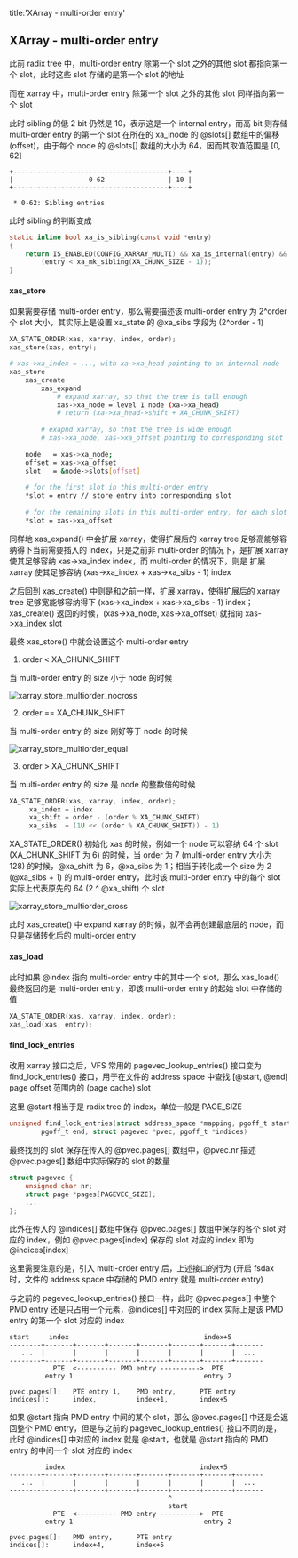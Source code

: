 title:'XArray - multi-order entry'
## XArray - multi-order entry

此前 radix tree 中，multi-order entry 除第一个 slot 之外的其他 slot 都指向第一个 slot，此时这些 slot 存储的是第一个 slot 的地址

而在 xarray 中，multi-order entry 除第一个 slot 之外的其他 slot 同样指向第一个 slot

此时 sibling 的低 2 bit 仍然是 10，表示这是一个 internal entry，而高 bit 则存储 multi-order entry 的第一个 slot 在所在的 xa_inode 的 @slots[] 数组中的偏移 (offset)，由于每个 node 的 @slots[] 数组的大小为 64，因而其取值范围是 [0, 62]

```
+---------------------------------------+----+
|                   0-62                | 10 |
+---------------------------------------+----+
```

```
 * 0-62: Sibling entries
```

此时 sibling 的判断变成

```c
static inline bool xa_is_sibling(const void *entry)
{
	return IS_ENABLED(CONFIG_XARRAY_MULTI) && xa_is_internal(entry) &&
		(entry < xa_mk_sibling(XA_CHUNK_SIZE - 1));
}
```


#### xas_store

如果需要存储 multi-order entry，那么需要描述该 multi-order entry 为 2^order 个 slot 大小，其实际上是设置 xa_state 的 @xa_sibs 字段为 (2^order - 1)

```c
XA_STATE_ORDER(xas, xarray, index, order);
xas_store(xas, entry);
```

```sh
# xas->xa_index = ..., with xa->xa_head pointing to an internal node
xas_store
    xas_create
        xas_expand
            # expand xarray, so that the tree is tall enough
            xas->xa_node = level 1 node (xa->xa_head)
            # return (xa->xa_head->shift + XA_CHUNK_SHIFT)
        
        # exapnd xarray, so that the tree is wide enough
        # xas->xa_node, xas->xa_offset pointing to corresponding slot
    
    node   = xas->xa_node;
    offset = xas->xa_offset
    slot   = &node->slots[offset]
    
    # for the first slot in this multi-order entry
    *slot = entry // store entry into corresponding slot
    
    # for the remaining slots in this multi-order entry, for each slot
    *slot = xas->xa_offset
```

同样地 xas_expand() 中会扩展 xarray，使得扩展后的 xarray tree 足够高能够容纳得下当前需要插入的 index，只是之前非 multi-order 的情况下，是扩展 xarray 使其足够容纳 xas->xa_index index，而 multi-order 的情况下，则是 扩展 xarray 使其足够容纳 (xas->xa_index + xas->xa_sibs - 1) index

之后回到 xas_create() 中则是和之前一样，扩展 xarray，使得扩展后的 xarray tree 足够宽能够容纳得下 (xas->xa_index + xas->xa_sibs - 1) index；xas_create() 返回的时候，(xas->xa_node, xas->xa_offset) 就指向 xas->xa_index slot

最终 xas_store() 中就会设置这个 multi-order entry

1. order < XA_CHUNK_SHIFT

当 multi-order entry 的 size 小于 node 的时候

![xarray_store_multiorder_nocross](media/16371297437690/xarray_store_multiorder_nocross.jpg)


2. order == XA_CHUNK_SHIFT

当 multi-order entry 的 size 刚好等于 node 的时候

![xarray_store_multiorder_equal](media/16371297437690/xarray_store_multiorder_equal.jpg)


3. order > XA_CHUNK_SHIFT

当 multi-order entry 的 size 是 node 的整数倍的时候

```c
XA_STATE_ORDER(xas, xarray, index, order);
    .xa_index = index
    .xa_shift = order - (order % XA_CHUNK_SHIFT)
    .xa_sibs  = (1U << (order % XA_CHUNK_SHIFT)) - 1)
```

XA_STATE_ORDER() 初始化 xas 的时候，例如一个 node 可以容纳 64 个 slot (XA_CHUNK_SHIFT 为 6) 的时候，当 order 为 7 (multi-order entry 大小为 128) 的时候，@xa_shift 为 6，@xa_sibs 为 1；相当于转化成一个 size 为 2 (@xa_sibs + 1) 的 multi-order entry，此时该 multi-order entry 中的每个 slot 实际上代表原先的 64 (2 ^ @xa_shift) 个 slot

![xarray_store_multiorder_cross](media/16371297437690/xarray_store_multiorder_cross.jpg)

此时 xas_create() 中 expand xarray 的时候，就不会再创建最底层的 node，而只是存储转化后的 multi-order entry


#### xas_load

此时如果 @index 指向 multi-order entry 中的其中一个 slot，那么 xas_load() 最终返回的是 multi-order entry，即该 multi-order entry 的起始 slot 中存储的值

```c
XA_STATE_ORDER(xas, xarray, index, order);
xas_load(xas, entry);
```


#### find_lock_entries

改用 xarray 接口之后，VFS 常用的 pagevec_lookup_entries() 接口变为 find_lock_entries() 接口，用于在文件的 address space 中查找 [@start, @end] page offset 范围内的 (page cache) slot

这里 @start 相当于是 radix tree 的 index，单位一般是 PAGE_SIZE

```c
unsigned find_lock_entries(struct address_space *mapping, pgoff_t start,
		pgoff_t end, struct pagevec *pvec, pgoff_t *indices)
```


最终找到的 slot 保存在传入的 @pvec.pages[] 数组中，@pvec.nr 描述 @pvec.pages[] 数组中实际保存的 slot 的数量

```c
struct pagevec {
	unsigned char nr;
	struct page *pages[PAGEVEC_SIZE];
	...
};
```

此外在传入的 @indices[] 数组中保存 @pvec.pages[] 数组中保存的各个 slot 对应的 index，例如 @pvec.pages[index] 保存的 slot 对应的 index 即为 @indices[index]


这里需要注意的是，引入 multi-order entry 后，上述接口的行为 (开启 fsdax 时，文件的 address space 中存储的 PMD entry 就是 multi-order entry)


与之前的 pagevec_lookup_entries() 接口一样，此时 @pvec.pages[] 中整个 PMD entry 还是只占用一个元素，@indices[] 中对应的 index 实际上是该 PMD entry 的第一个 slot 对应的 index

```
start     index                                  index+5
--------+-------+-------+-------+-------+-------+-------+-------
   ...  |       |       |       |       |       |       |  ...     
--------+-------+-------+-------+-------+-------+-------+-------
           PTE  <---------- PMD entry ---------->  PTE
         entry 1                                 entry 2

pvec.pages[]:   PTE entry 1,    PMD entry,      PTE entry
indices[]:      index,          index+1,        index+5
```


如果 @start 指向 PMD entry 中间的某个 slot，那么 @pvec.pages[] 中还是会返回整个 PMD entry，但是与之前的 pagevec_lookup_entries() 接口不同的是，此时 @indices[] 中对应的 index 就是 @start，也就是 @start 指向的 PMD entry 的中间一个 slot 对应的 index

```
         index                                  index+5
--------+-------+-------+-------+-------+-------+-------+-------
   ...  |       |       |       |       |       |       |  ...     
--------+-------+-------+-------+-------+-------+-------+-------
                                        ^
                                        start
           PTE  <---------- PMD entry ---------->  PTE
         entry 1                                 entry 2

pvec.pages[]:   PMD entry,      PTE entry
indices[]:      index+4,        index+5
```
